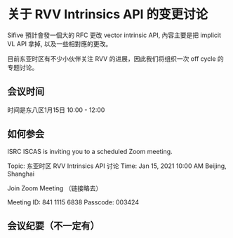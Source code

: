 # 关于 RVV Intrinsics API 的变更讨论

Sifive 預計會發一個大的 RFC 更改 vector intrinsic API, 內容主要是把 implicit VL API 拿掉, 以及一些相對應的更改。

目前东亚时区有不少小伙伴关注 RVV 的进展，因此我们将组织一次 off cycle 的专题讨论。

## 会议时间

时间是东八区1月15日 10:00 - 12:00

## 如何参会

ISRC ISCAS is inviting you to a scheduled Zoom meeting.

Topic: 东亚时区 RVV Intrinsics API 讨论
Time: Jan 15, 2021 10:00 AM Beijing, Shanghai

Join Zoom Meeting
（链接略去）

Meeting ID: 841 1115 6838
Passcode: 003424

## 会议纪要（不一定有）
